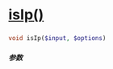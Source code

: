 [isIp()](http://twinh.github.com/widget/api/isIp)
=================================================



### 
```php
void isIp($input, $options)
```

##### 参数

